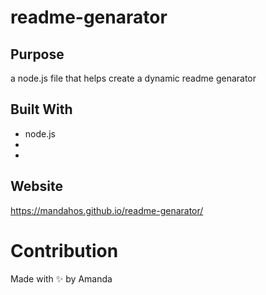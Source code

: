 # readme-genarator


## Purpose
a node.js file that helps create a dynamic readme genarator

## Built With
* node.js
*
*

## Website
https://mandahos.github.io/readme-genarator/

# Contribution
Made with ✨ by Amanda

### 
